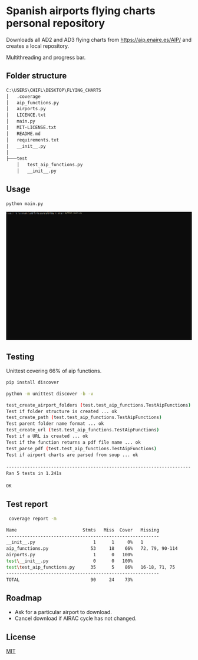 # Spanish airports flying charts personal repository

Downloads all AD2 and AD3 flying charts from https://aip.enaire.es/AIP/ and creates a local repository.

Multithreading and progress bar.

## Folder structure
```bash
C:\USERS\CHIFL\DESKTOP\FLYING_CHARTS
│   .coverage
│   aip_functions.py
│   airports.py
│   LICENCE.txt
│   main.py
│   MIT-LICENSE.txt
│   README.md
│   requirements.txt
│   __init__.py
│
├───test
    │   test_aip_functions.py
    │   __init__.py
```

## Usage

```bash
python main.py
```

![Alt Text](main_gif.gif)

## Testing

Unittest covering 66% of aip functions.

```bash
pip install discover
```
```bash
python -m unittest discover -b -v
```
```bash
test_create_airport_folders (test.test_aip_functions.TestAipFunctions)
Test if folder structure is created ... ok                            
test_create_path (test.test_aip_functions.TestAipFunctions)
Test parent folder name format ... ok
test_create_url (test.test_aip_functions.TestAipFunctions)
Test if a URL is created ... ok
Test if the function returns a pdf file name ... ok
test_parse_pdf (test.test_aip_functions.TestAipFunctions)
Test if airport charts are parsed from soup ... ok

----------------------------------------------------------------------
Ran 5 tests in 1.241s

OK
```
## Test report

```bash
 coverage report -m
```
```bash
Name                         Stmts   Miss  Cover   Missing
----------------------------------------------------------
__init__.py                      1      1     0%   1
aip_functions.py                53     18    66%   72, 79, 90-114
airports.py                      1      0   100%
test\__init__.py                 0      0   100%
test\test_aip_functions.py      35      5    86%   16-18, 71, 75
----------------------------------------------------------
TOTAL                           90     24    73%

```

## Roadmap

- Ask for a particular airport to download.
- Cancel download if AIRAC cycle has not changed.

## License

[MIT](https://choosealicense.com/licenses/mit/)
